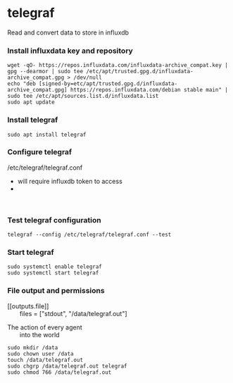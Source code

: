 # telegraf
Read and convert data to store in influxdb

### Install influxdata key and repository
```
wget -qO- https://repos.influxdata.com/influxdata-archive_compat.key | gpg --dearmor | sudo tee /etc/apt/trusted.gpg.d/influxdata-archive_compat.gpg > /dev/null
echo "deb [signed-by=etc/apt/trusted.gpg.d/influxdata-archive_compat.gpg] https://repos.influxdata.com/debian stable main" | sudo tee /etc/apt/sources.list.d/influxdata.list
sudo apt update

```

### Install telegraf
```
sudo apt install telegraf
```

### Configure telegraf
/etc/telegraf/telegraf.conf
  - will require influxdb token to access
  - 
<pre>

</pre>


### Test telegraf configuration
```
telegraf --config /etc/telegraf/telegraf.conf --test
```

### Start telegraf
```
sudo systemctl enable telegraf
sudo systemctl start telegraf
```

### File output and permissions

[[outputs.file]] <br />
  files = ["stdout", "/data/telegraf.out"]


The action of every agent <br />
  into the world <br />

```
sudo mkdir /data
sudo chown user /data
touch /data/telegraf.out
sudo chgrp /data/telegraf.out telegraf
sudo chmod 766 /data/telegraf.out
```
